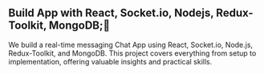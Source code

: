 ﻿## Build App with React, Socket.io, Nodejs, Redux-Toolkit, MongoDB;🔰 



We build a real-time messaging Chat App using React, Socket.io, Node.js, Redux-Toolkit, and MongoDB. This project  covers everything from setup to implementation, offering valuable insights and practical skills. 








